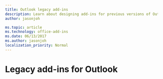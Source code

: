 ```yaml
---
title: Outlook legacy add-ins
description: Learn about designing add-ins for previous versions of Outlook.
author: jasonjoh

ms.topic: article
ms.technology: office-add-ins
ms.date: 06/13/2017
ms.author: jasonjoh
localization_priority: Normal
---
```


# Legacy add-ins for Outlook

